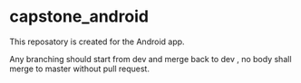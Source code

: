 # capstone_android

This reposatory is created for the Android app.

Any branching should start from dev and merge back to dev , no body shall merge to master without pull request.
